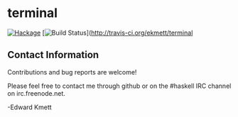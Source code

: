 terminal
===

[![Hackage](https://img.shields.io/hackage/v/terminal.svg)](https://hackage.haskell.org/package/terminal) [![Build Status](https://secure.travis-ci.org/ekmett/terminal.png?branch=master)](http://travis-ci.org/ekmett/terminal

Contact Information
-------------------

Contributions and bug reports are welcome!

Please feel free to contact me through github or on the #haskell IRC channel on irc.freenode.net.

-Edward Kmett
